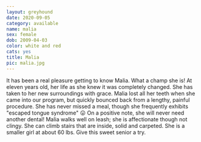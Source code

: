 ```yaml
---
layout: greyhound
date: 2020-09-05
category: available
name: malia
sex: female
dob: 2009-04-03
color: white and red
cats: yes
title: Malia
pic: malia.jpg
---
```

It has been a real pleasure getting to know Malia. What a champ she is! At eleven years old, her life as she knew it was completely changed. She has taken to her new surroundings with grace. 
Malia lost all her teeth when she came into our program, but quickly bounced back from a lengthy, painful procedure.  She has never missed a meal, though she frequently exhibits "escaped tongue syndrome" 😛 On a positive note, she will never need another dental!
Malia walks well on leash; she is affectionate though not clingy. She can climb stairs that are inside, solid and carpeted. She is a smaller girl at about 60 lbs. 
Give this sweet senior a try.

